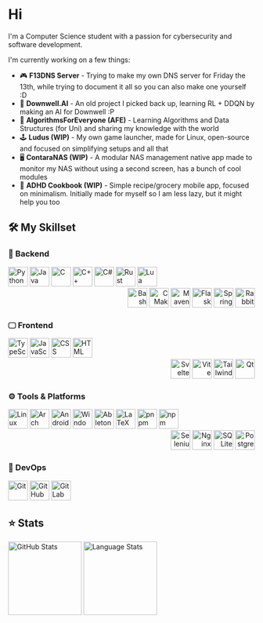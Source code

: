 # Hi

I'm a Computer Science student with a passion for cybersecurity and software development.

I'm currently working on a few things:
- 🎮 **F13DNS Server** - Trying to make my own DNS server for Friday the 13th, while trying to document it all so you can also make one yourself :D
- 🤖 **Downwell.AI** - An old project I picked back up, learning RL + DDQN by making an AI for Downwell :P
- 🧩 **AlgorithmsForEveryone (AFE)** - Learning Algorithms and Data Structures (for Uni) and sharing my knowledge with the world
- 🕹️ **Ludus (WIP)** - My own game launcher, made for Linux, open-source and focused on simplifying setups and all that
- 🖥️ **ContaraNAS (WIP)** - A modular NAS management native app made to monitor my NAS without using a second screen, has a bunch of cool modules
- 📱 **ADHD Cookbook (WIP)** - Simple recipe/grocery mobile app, focused on minimalism. Initially made for myself so I am less lazy, but it might help you too

## 🛠 My Skillset
### 🔧 Backend
<div align="left">
  <img src="https://skillicons.dev/icons?i=python" height="40" alt="Python"/>
  <img src="https://skillicons.dev/icons?i=java" height="40" alt="Java"/>
  <img src="https://skillicons.dev/icons?i=c" height="40" alt="C"/>
  <img src="https://skillicons.dev/icons?i=cpp" height="40" alt="C++"/>
  <img src="https://skillicons.dev/icons?i=cs" height="40" alt="C#"/>
  <img src="https://skillicons.dev/icons?i=rust" height="40" alt="Rust"/>
  <img src="https://skillicons.dev/icons?i=lua" height="40" alt="Lua"/>
</div>

<div align="right">
  <img src="https://skillicons.dev/icons?i=bash" height="40" alt="Bash"/>
  <img src="https://skillicons.dev/icons?i=cmake" height="40" alt="CMake"/>
  <img src="https://skillicons.dev/icons?i=maven" height="40" alt="Maven"/>
  <img src="https://skillicons.dev/icons?i=flask" height="40" alt="Flask"/>
  <img src="https://skillicons.dev/icons?i=spring" height="40" alt="Spring Boot"/>
  <img src="https://skillicons.dev/icons?i=rabbitmq" height="40" alt="RabbitMQ"/>
</div>

### 🖵 Frontend
<div align="left">
  <img src="https://skillicons.dev/icons?i=ts" height="40" alt="TypeScript"/>
  <img src="https://skillicons.dev/icons?i=js" height="40" alt="JavaScript"/>
  <img src="https://skillicons.dev/icons?i=css" height="40" alt="CSS"/>
  <img src="https://skillicons.dev/icons?i=html" height="40" alt="HTML"/>
</div>

<div align="right">
  <img src="https://skillicons.dev/icons?i=svelte" height="40" alt="Svelte"/>
  <img src="https://skillicons.dev/icons?i=vite" height="40" alt="Vite"/>
  <img src="https://skillicons.dev/icons?i=tailwind" height="40" alt="TailwindCSS"/>
  <img src="https://skillicons.dev/icons?i=qt" height="40" alt="Qt"/>
</div>

### ⚙️ Tools & Platforms
<div align="left">
  <img src="https://skillicons.dev/icons?i=linux" height="40" alt="Linux"/>
  <img src="https://skillicons.dev/icons?i=arch" height="40" alt="Arch"/>
  <img src="https://skillicons.dev/icons?i=androidstudio" height="40" alt="Android Studio"/>
  <img src="https://skillicons.dev/icons?i=windows" height="40" alt="Windows"/>
  <img src="https://skillicons.dev/icons?i=ableton" height="40" alt="Ableton"/>
  <img src="https://skillicons.dev/icons?i=latex" height="40" alt="LaTeX"/>
  <img src="https://skillicons.dev/icons?i=pnpm" height="40" alt="pnpm"/>
  <img src="https://skillicons.dev/icons?i=npm" height="40" alt="npm"/>
</div>

<div align="right">
  <img src="https://skillicons.dev/icons?i=selenium" height="40" alt="Selenium"/>
  <img src="https://skillicons.dev/icons?i=nginx" height="40" alt="Nginx"/>
  <img src="https://skillicons.dev/icons?i=sqlite" height="40" alt="SQLite"/>
  <img src="https://skillicons.dev/icons?i=postgres" height="40" alt="PostgreSQL"/>
</div>

### 🧪 DevOps
<div align="left">
  <img src="https://skillicons.dev/icons?i=git" height="40" alt="Git"/>
  <img src="https://skillicons.dev/icons?i=github" height="40" alt="GitHub"/>
  <img src="https://skillicons.dev/icons?i=gitlab" height="40" alt="GitLab"/>
</div>

## ⭐ Stats
<div align="left">
  <img src="https://github-readme-stats.vercel.app/api?username=MihaiStreames&theme=graywhite&show_icons=true&hide_border=true&count_private=true" height=150 alt="GitHub Stats" />
  <img src="https://github-readme-stats.vercel.app/api/top-langs/?username=MihaiStreames&theme=graywhite&show_icons=true&hide_border=true&layout=compact" height=150 alt="Language Stats" />
</div>
